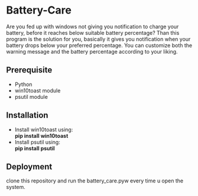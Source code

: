 # Battery-Care

Are you fed up with windows not giving you notification to charge your battery, before it reaches below suitable battery percentage? Than this program is the solution for you, basically it gives you notification when your battery drops below your preferred percentage. You can customize both the warning message and the battery percentage according to your liking.

## Prerequisite
* Python
* win10toast module
* psutil module

## Installation
* Install win10toast using: \
 **pip install win10toast**
 * Install psutil using: \
 **pip install psutil**

## Deployment
clone this repository and run the battery_care.pyw every time u open the system.

